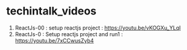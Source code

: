 # techintalk_videos

1) ReactJs-00 : setup reactjs project : https://youtu.be/vKOGXu_YLqI
2) ReactJs-0 : Setup reactjs project and run1 : https://youtu.be/7xCCwusZyb4